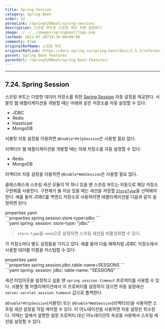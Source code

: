 ```yaml
---
title: Spring Session
category: Spring Boot
order: 32
permalink: /Spring%20Boot/spring-session/
description: 스프링 부트로 스프링 세션 자동 설정하기
image: ./../../images/springboot/logo.png
lastmod: 2021-07-26T18:30:00+09:00
comments: true
originalRefName: 스프링 부트
originalRefLink: https://docs.spring.io/spring-boot/docs/2.5.2/reference/htmlsingle/#features.spring-session
parent: Spring Boot Features
parentUrl: /Spring%20Boot/spring-boot-features/
---
```

<script>defaultLanguages = ['properties']</script>

---

## 7.24. Spring Session

스프링 부트는 다양한 데이터 저장소를 위한 [Spring Session](https://spring.io/projects/spring-session) 자동 설정을 제공한다. 서블릿 웹 애플리케이션을 개발할 때는 아래와 같은 저장소를 자동 설정할 수 있다:

- JDBC
- Redis
- Hazelcast
- MongoDB

서블릿 자동 설정을 이용하면 `@Enable*HttpSession`은 사용할 필요 없다.

리액티브 웹 애플리케이션을 개발할 때는 아래 저장소를 자동 설정할 수 있다:

- Redis
- MongoDB

리액티브 자동 설정을 이용하면 `@Enable*WebSession`은 사용할 필요 없다.

클래스패스에 스프링 세션 모듈이 딱 하나 있을 땐 스프링 부트는 자동으로 해당 저장소 구현체를 사용한다. 구현체가 둘 이상 있을 때는 세션을 저장할 [`StoreType`](https://github.com/spring-projects/spring-boot/tree/v2.5.2/spring-boot-project/spring-boot-autoconfigure/src/main/java/org/springframework/boot/autoconfigure/session/StoreType.java)을 선택해야 한다. 예를 들어 JDBC를 백엔드 저장소로 사용하려면 애플리케이션을 다음과 같이 설정하면 된다:

<div class="switch-language-wrapper properties yaml">
<span class="switch-language properties">properties</span>
<span class="switch-language yaml">yaml</span>
</div>
<div class="language-only-for-properties properties yaml"></div>
```properties
spring.session.store-type=jdbc
```
<div class="language-only-for-yaml properties yaml"></div>
```yaml
spring:
  session:
    store-type: "jdbc"
```

> `store-type`을 `none`으로 설정하면 스프링 세션을 비활성화할 수 있다.

각 저장소마다 별도 설정들을 가지고 있다. 예를 들어 다음 예제처럼 JDBC 저장소에서 사용할 테이블 이름을 커스텀할 수 있다:

<div class="switch-language-wrapper properties yaml">
<span class="switch-language properties">properties</span>
<span class="switch-language yaml">yaml</span>
</div>
<div class="language-only-for-properties properties yaml"></div>
```properties
spring.session.jdbc.table-name=SESSIONS
```
<div class="language-only-for-yaml properties yaml"></div>
```yaml
spring:
  session:
    jdbc:
      table-name: "SESSIONS"
```

세션 타임아웃을 설정하고 싶을 땐 `spring.session.timeout` 프로퍼티를 사용할 수 있다. 서블릿 웹 어플리케이션에서 이 프로퍼티를 설정하지 않으면 자동 설정에선 `server.servlet.session.timeout` 값으로 폴백한다.

`@Enable*HttpSession`(서블릿) 또는 `@Enable*WebSession`(리액티브)을 사용하면 스프링 세션 설정을 직접 제어할 수 있다. 이 어노테이션을 사용하면 자동 설정은 취소된다. 이때는 앞에서 설명한 설정 프로퍼티 대신 어노테이션의 속성을 사용해서 스프링 세션을 설정할 수 있다.